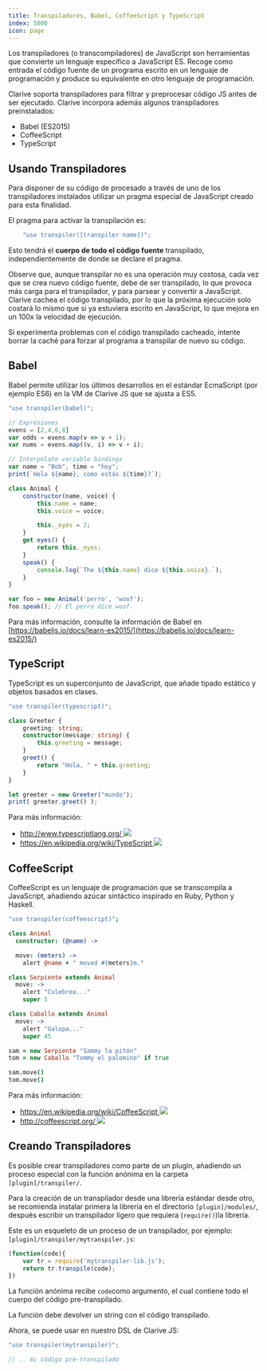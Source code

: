 ```yaml
---
title: Transpiladores, Babel, CoffeeScript y TypeScript
index: 5000
icon: page
---
```


Los transpiladores (o transcompiladores) de JavaScript son herramientas que convierte un lenguaje específico a JavaScript ES. Recoge como entrada el código fuente de un programa escrito en un lenguaje de programación y produce su equivalente en otro lenguaje de programación.

Clarive soporta transpiladores para filtrar y preprocesar código JS antes de ser ejecutado. Clarive incorpora además algunos transpiladores preinstalados:

- Babel (ES2015)
- CoffeeScript
- TypeScript

## Usando Transpiladores

Para disponer de su código de procesado a través de uno de los transpiladores instalados
utilizar un pragma especial de JavaScript creado para esta finalidad.

El pragma para activar la transpilación es:

```js
    "use transpiler([transpiler name])";
```

Esto tendrá el **cuerpo de todo el código fuente** transpilado,
independientemente de donde se declare el pragma.

Observe que, aunque transpilar no es una operación muy costosa, cada vez que se crea nuevo código fuente, debe de ser transpilado, lo que provoca más carga para el transpilador, y para parsear y convertir a JavaScript. Clarive cachea el código transpilado, por lo que la próxima ejecución solo costará lo mismo que si ya estuviera escrito en JavaScript, lo que mejora en un 100x la velocidad de ejecución.

Si experimenta problemas con el código transpilado cacheado, intente borrar la caché para forzar al programa a transpilar de nuevo su código.


## Babel

Babel permite utilizar los últimos desarrollos en el estándar EcmaScript (por ejemplo ES6) en la VM de Clarive JS que se ajusta a ES5.

```javascript
"use transpiler(babel)";

// Expresiones
evens = [2,4,6,8]
var odds = evens.map(v => v + 1);
var nums = evens.map((v, i) => v + i);

// Interpolate variable bindings
var name = "Bob", time = "hoy";
print(`Hola ${name}, como estás ${time}?`);

class Animal {
    constructor(name, voice) {
        this.name = name;
        this.voice = voice;

        this._eyes = 2;
    }
    get eyes() {
        return this._eyes;
    }
    speak() {
        console.log(`The ${this.name} dice ${this.voice}.`);
    }
}

var foo = new Animal('perro', 'woof');
foo.speak(); // El perro dice woof.
```

Para más información, consulte la información de Babel en [https://babeljs.io/docs/learn-es2015/](https://babeljs.io/docs/learn-es2015/)

## TypeScript

TypeScript es un superconjunto de JavaScript, que añade tipado estático y objetos basados en clases.

```typescript
"use transpiler(typescript)";

class Greeter {
    greeting: string;
    constructor(message: string) {
        this.greeting = message;
    }
    greet() {
        return "Hola, " + this.greeting;
    }
}

let greeter = new Greeter("mundo");
print( greeter.greet() );
```

Para más información:

- [http://www.typescriptlang.org/ <img class='ext-link' src='static/images/icons/window-new.svg' />](http://www.typescriptlang.org/)
- [https://en.wikipedia.org/wiki/TypeScript <img class='ext-link' src='static/images/icons/window-new.svg' />](https://en.wikipedia.org/wiki/TypeScript)


## CoffeeScript

CoffeeScript es un lenguaje de programación que se transcompila a JavaScript, añadiendo azúcar sintáctico inspirado en Ruby, Python y Haskell.

```coffeescript
"use transpiler(coffeescript)";

class Animal
  constructor: (@name) ->

  move: (meters) ->
    alert @name + " moved #{meters}m."

class Serpiente extends Animal
  move: ->
    alert "Culebrea..."
    super 5

class Caballo extends Animal
  move: ->
    alert "Galopa..."
    super 45

sam = new Serpiente "Sammy la pitón"
tom = new Caballo "Tommy el palomino" if true

sam.move()
tom.move()
```

Para más información:

- [https://en.wikipedia.org/wiki/CoffeeScript <img class='ext-link' src='static/images/icons/window-new.svg' />](https://en.wikipedia.org/wiki/CoffeeScript)
- [http://coffeescript.org/ <img class='ext-link' src='static/images/icons/window-new.svg' />](http://coffeescript.org/)

## Creando Transpiladores

Es posible crear transpiladores como parte de un plugin, añadiendo un proceso especial con la función anónima en la carpeta `[plugin]/transpiler/`.

Para la creación de un transpilador desde una librería estándar desde otro, se recomienda instalar primera la librería en el directorio `[plugin]/modules/`, después escribir un transpilador ligero que requiera (`require()`)la librería.

Este es un esqueleto de un proceso de un transpilador, por ejemplo: `[plugin]/transpiler/mytranspiler.js`:

```js
(function(code){
    var tr = require('mytranspiler-lib.js');
    return tr.transpile(code);
})
```

La función anónima recibe `code`como argumento, el cual contiene todo el cuerpo del código pre-transpilado.

La función debe devolver un string con el código transpilado.

Ahora, se puede usar en nuestro DSL de Clarive JS:

```js
"use transpiler(mytranspiler)";

// .. mi código pre-transpilado

```

